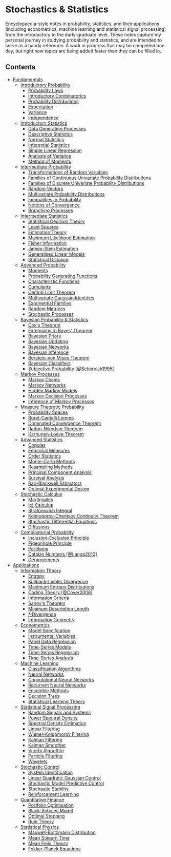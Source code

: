 ﻿# Stochastics & Statistics
Encyclopaedia-style notes in probability, statistics, and their applications (including econometrics, machine learning and statistical signal processing) from the introductory to the early-graduate level. These notes capture my personal journey in studying probability and statistics, and are intended to serve as a handy reference. A work in progress that may be completed one day, but right now topics are being added faster than they can be filled in.

## Contents
-   [Fundamentals](#fundamentals)
    -   [Introductory Probability](#introductory-probability)
        -   [Probability Laws](#probability-laws)
        -   [Introductory Combinatorics](#introductory-combinatorics)
        -   [Probability Distributions](#probability-distributions)
        -   [Expectation](#expectation)
        -   [Variance](#variance)
        -   [Independence](#independence)
    -   [Introductory Statistics](#introductory-statistics)
        -   [Data Generating Processes](#data-generating-processes)
        -   [Descriptive Statistics](#descriptive-statistics)
        -   [Normal Statistics](#normal-statistics)
        -   [Inferential Statistics](#inferential-statistics)
        -   [Simple Linear Regression](#simple-linear-regression)
        -   [Analysis of Variance](#analysis-of-variance)
        -   [Method of Moments](#method-of-moments)
    -   [Intermediate Probability](#intermediate-probability)
        -   [Transformations of Random
            Variables](#transformations-of-random-variables)
        -   [Families of Continuous Univariate Probability
            Distributions](#families-of-continuous-univariate-probability-distributions)
        -   [Families of Discrete Univariate Probability
            Distributions](#families-of-discrete-univariate-probability-distributions)
        -   [Random Vectors](#random-vectors)
        -   [Multivariate Probability
            Distributions](#multivariate-probability-distributions)
        -   [Inequalities in Probability](#inequalities-in-probability)
        -   [Notions of Convergence](#notions-of-convergence)
        -   [Branching Processes](#branching-processes)
    -   [Intermediate Statistics](#intermediate-statistics)
        -   [Statistical Decision Theory](#statistical-decision-theory)
        -   [Least Squares](#least-squares)
        -   [Estimation Theory](#estimation-theory)
        -   [Maximum Likelihood
            Estimation](#maximum-likelihood-estimation)
        -   [Fisher Information](#fisher-information)
        -   [James-Stein Estimation](#james-stein-estimation)
        -   [Generalised Linear Models](#generalised-linear-models)
        -   [Statistical Distance](#statistical-distance)
    -   [Advanced Probability](#advanced-probability)
        -   [Moments](#moments)
        -   [Probability Generating
            Functions](#probability-generating-functions)
        -   [Characteristic Functions](#characteristic-functions)
        -   [Cumulants](#cumulants)
        -   [Central Limit Theorem](#central-limit-theorem)
        -   [Multivariate Gaussian
            Identities](#multivariate-gaussian-identities)
        -   [Exponential Families](#exponential-families)
        -   [Random Matrices](#random-matrices)
        -   [Stochastic Processes](#stochastic-processes)
    -   [Bayesian Probability &
        Statistics](#bayesian-probability-statistics)
        -   [Cox's Theorem](#coxs-theorem)
        -   [Extensions to Bayes' Theorem](#extensions-to-bayes-theorem)
        -   [Bayesian Priors](#bayesian-priors)
        -   [Bayesian Updating](#bayesian-updating)
        -   [Bayesian Networks](#bayesian-networks)
        -   [Bayesian Inference](#bayesian-inference)
        -   [Berstein-von Mises Theorem](#berstein-von-mises-theorem)
        -   [Bayesian Classifiers](#bayesian-classifiers)
        -   [Subjective Probability
            [@Schervish1995]](#subjective-probability)
    -   [Markov Processes](#markov-processes)
        -   [Markov Chains](#markov-chains)
        -   [Markov Networks](#markov-networks)
        -   [Hidden Markov Models](#hidden-markov-models)
        -   [Markov Decision Processes](#markov-decision-processes)
        -   [Inference of Markov
            Processes](#inference-of-markov-processes)
    -   [Measure Theoretic Probability](#measure-theoretic-probability)
        -   [Probability Spaces](#probability-spaces)
        -   [Borel-Cantelli Lemma](#borel-cantelli-lemma)
        -   [Dominated Convergence
            Theorem](#dominated-convergence-theorem-1)
        -   [Radon-Nikodym Theorem](#radon-nikodym-theorem)
        -   [Karhunen-Loève Theorem](#karhunen-loève-theorem)
    -   [Advanced Statistics](#advanced-statistics)
        -   [Copulas](#copulas)
        -   [Empirical Measures](#empirical-measures)
        -   [Order Statistics](#order-statistics)
        -   [Monte-Carlo Methods](#monte-carlo-methods)
        -   [Resampling Methods](#resampling-methods)
        -   [Principal Component
            Analysis](#principal-component-analysis)
        -   [Survival Analysis](#survival-analysis)
        -   [Rao-Blackwell Estimators](#rao-blackwell-estimators)
        -   [Optimal Experimental Design](#optimal-experimental-design)
    -   [Stochastic Calculus](#stochastic-calculus)
        -   [Martingales](#martingales)
        -   [Itô Calculus](#itô-calculus)
        -   [Stratonovich Integral](#stratonovich-integral)
        -   [Kolmogorov-Chentsov Continuity
            Theorem](#kolmogorov-chentsov-continuity-theorem)
        -   [Stochastic Differential
            Equations](#stochastic-differential-equations)
        -   [Diffusions](#diffusions)
    -   [Combinatorial Probability](#combinatorial-probability)
        -   [Inclusion-Exclusion
            Principle](#inclusion-exclusion-principle)
        -   [Pigeonhole Principle](#pigeonhole-principle)
        -   [Partitions](#partitions)
        -   [Catalan Numbers [@Lange2010]](#catalan-numbers)
        -   [Derangements](#derangements)
-   [Applications](#applications)
    -   [Information Theory](#information-theory)
        -   [Entropy](#entropy)
        -   [Kullback-Leibler Divergence](#kullback-leibler-divergence)
        -   [Maximum Entropy
            Distributions](#maximum-entropy-distributions)
        -   [Coding Theory [@Cover2006]](#coding-theory)
        -   [Information Criteria](#information-criteria)
        -   [Sanov's Theorem](#sanovs-theorem)
        -   [Minimum Description Length](#minimum-description-length)
        -   [$f$-Divergence](#f-divergence)
        -   [Information Geometry](#information-geometry)
    -   [Econometrics](#econometrics)
        -   [Model Specification](#model-specification)
        -   [Instrumental Variables](#instrumental-variables)
        -   [Panel Data Regression](#panel-data-regression)
        -   [Time-Series Models](#time-series-models)
        -   [Time-Series Regression](#time-series-regression)
        -   [Time-Series Analysis](#time-series-analysis)
    -   [Machine Learning](#machine-learning)
        -   [Classification Algorithms](#classification-algorithms)
        -   [Neural Networks](#neural-networks)
        -   [Convolutional Neural
            Networks](#convolutional-neural-networks)
        -   [Recurrent Neural Networks](#recurrent-neural-networks)
        -   [Ensemble Methods](#ensemble-methods)
        -   [Decision Trees](#decision-trees)
        -   [Statistical Learning Theory](#statistical-learning-theory)
    -   [Statistical Signal Processing](#statistical-signal-processing)
        -   [Random Signals and Systems](#random-signals-and-systems)
        -   [Power Spectral Density](#power-spectral-density)
        -   [Spectral Density Estimation](#spectral-density-estimation)
        -   [Linear Filtering](#linear-filtering)
        -   [Wiener-Kolgomorov Filtering](#wiener-kolgomorov-filtering)
        -   [Kalman Filtering](#kalman-filtering)
        -   [Kalman Smoother](#kalman-smoother)
        -   [Viterbi Algorithm](#viterbi-algorithm)
        -   [Particle Filtering](#particle-filtering)
        -   [Wavelets](#wavelets)
    -   [Stochastic Control](#stochastic-control)
        -   [System Identification](#system-identification)
        -   [Linear Quadratic Gaussian
            Control](#linear-quadratic-gaussian-control)
        -   [Stochastic Model Predictive
            Control](#stochastic-model-predictive-control)
        -   [Stochastic Stability](#stochastic-stability)
        -   [Reinforcement Learning](#reinforcement-learning)
    -   [Quantitative Finance](#quantitative-finance)
        -   [Portfolio Optimisation](#portfolio-optimisation)
        -   [Black-Scholes Model](#black-scholes-model)
        -   [Optimal Stopping](#optimal-stopping)
        -   [Ruin Theory](#ruin-theory)
    -   [Statistical Physics](#statistical-physics)
        -   [Maxwell-Boltzmann
            Distribution](#maxwell-boltzmann-distribution)
        -   [Mean Sojourn Time](#mean-sojourn-time)
        -   [Mean Field Theory](#mean-field-theory)
        -   [Fokker-Planck Equations](#fokker-planck-equations)